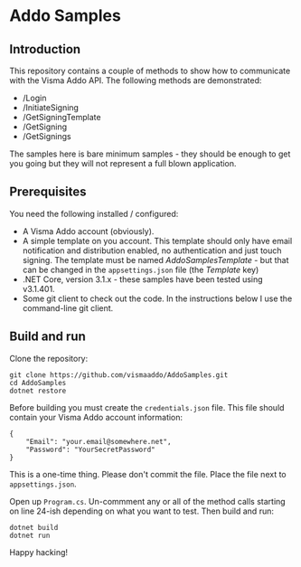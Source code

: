 # Addo Samples

## Introduction
This repository contains a couple of methods to show how to communicate with the Visma Addo API.
The following methods are demonstrated:
* /Login
* /InitiateSigning
* /GetSigningTemplate
* /GetSigning
* /GetSignings

The samples here is bare minimum samples - they should be enough to get you going but they will not represent a full blown application.

## Prerequisites
You need the following installed / configured:
* A Visma Addo account (obviously).
* A simple template on you account. This template should only have email notification and distribution enabled, no authentication and just touch signing. The template must be named _AddoSamplesTemplate_ - but that can be changed in the `appsettings.json` file (the *Template* key)
* .NET Core, version 3.1.x - these samples have been tested using v3.1.401.
* Some git client to check out the code. In the instructions below I use the command-line git client.

## Build and run
Clone the repository:
```
git clone https://github.com/vismaaddo/AddoSamples.git
cd AddoSamples
dotnet restore
```

Before building you must create the `credentials.json` file. This file should contain your Visma Addo account information:
```
{
	"Email": "your.email@somewhere.net",
	"Password": "YourSecretPassword"
}

```
This is a one-time thing. Please don't commit the file. Place the file next to `appsettings.json`.

Open up `Program.cs`. Un-commment any or all of the method calls starting on line 24-ish depending on what you want to test.
Then build and run:
```
dotnet build
dotnet run
```

Happy hacking!
